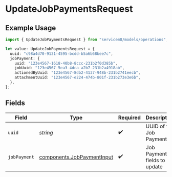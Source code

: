 # UpdateJobPaymentsRequest

## Example Usage

```typescript
import { UpdateJobPaymentsRequest } from "servicem8/models/operations";

let value: UpdateJobPaymentsRequest = {
  uuid: "c98a4d70-9131-4595-bcdd-b5a6b68bee7c",
  jobPayment: {
    uuid: "123e4567-1618-40b8-8ccc-231b2f0d385b",
    jobUuid: "123e4567-5ea3-4dca-a2b7-231b2a4918ab",
    actionedByUuid: "123e4567-8db2-4137-948b-231b2741eecb",
    attachmentUuid: "123e4567-e224-474b-801f-231b273e3e6b",
  },
};
```

## Fields

| Field                                                                    | Type                                                                     | Required                                                                 | Description                                                              |
| ------------------------------------------------------------------------ | ------------------------------------------------------------------------ | ------------------------------------------------------------------------ | ------------------------------------------------------------------------ |
| `uuid`                                                                   | *string*                                                                 | :heavy_check_mark:                                                       | UUID of the Job Payment                                                  |
| `jobPayment`                                                             | [components.JobPaymentInput](../../models/components/jobpaymentinput.md) | :heavy_check_mark:                                                       | Job Payment fields to update                                             |